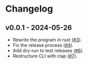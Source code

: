 # Changelog

## v0.0.1 - 2024-05-26

- Rewrite the program in rust
  ([#3](https://github.com/tobiasraabe/hamburg-einbuergerungstest-terminfinder/pull/3)).
- Fix the release process
  ([#4](https://github.com/tobiasraabe/hamburg-einbuergerungstest-terminfinder/pull/4)).
- Add dry-run to test releases
  ([#6](https://github.com/tobiasraabe/hamburg-einbuergerungstest-terminfinder/pull/6)).
- Restructure CLI with clap
  ([#7](https://github.com/tobiasraabe/hamburg-einbuergerungstest-terminfinder/pull/7)).
